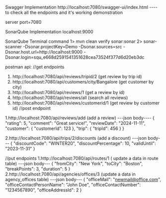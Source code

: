 Swagger Implementation
http://localhost:7080/swagger-ui/index.html
---- to check all the endpoints and it's working demonstration

server port=7080

SonarQube Implementation
localhost:9000

SonarQube Terminal command
1>   mvn clean verify sonar:sonar
2>   sonar-scanner -Dsonar.projectKey=Demo -Dsonar.sources=src -Dsonar.host.url=http://localhost:9000 -Dsonar.login=squ_e668d2591541351628cea73524f377d6d20eb3dc




postman api:
//get endpoints
1. http://localhost:7080/api/reviews/tripid/2 (get review by trip id)
2. http://localhost:7080/api/customers/city/Bangalore (get customer by city)
3. http://localhost:7080/api/reviews/1 (get a review by id)
4. http://localhost:7080/api/reviews/all (search all reviews)
5. http://localhost:7080/api/reviews/customerid/1 (get review by customer id)
//post endpoint

1.http://localhost:7080/api/reviews/add (add a review)
---json body----
{
    "rating": 5,
    "comment": "Great service!",
    "reviewDate": "2024-11-11",
    "customer": {
        "customerId": 123
    },
    "trip": {
        "tripId": 456
    }
}

2.http://localhost:7080/api/trips/2/discounts (add a  discount)
---json body---
{
    "discountCode": "WINTER20",
    "discountPercentage": 10,
    "validUntil": "2023-11-31"
}

//put endpoints
1.http://localhost:7080/api/routes/1 ( update a data in route table)
---json body---
{
  "fromCity": "New York",
  "toCity": "Boston",
  "breakPoints": 3,
  "duration": 5
}
2.http://localhost:7080/api/agencies/offices/3 (update a data in agency_offices table)
---json body---
{
  "officeMail": "newmail@office.com",
  "officeContactPersonName": "John Doe",
  "officeContactNumber": "1234567890",
  "officeAddressId": 2
}

